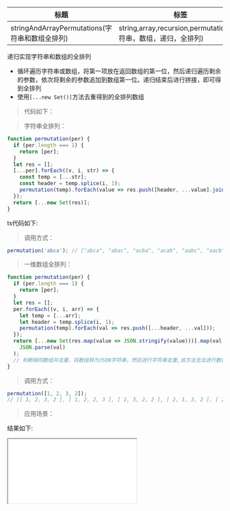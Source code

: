 | 标题                                           | 标签                                                            |
| ---------------------------------------------- | --------------------------------------------------------------- |
| stringAndArrayPermutations(字符串和数组全排列) | string,array,recursion,permutations(字符串，数组，递归，全排列) |

递归实现字符串和数组的全排列

- 循环遍历字符串或数组，将第一项放在返回数组的第一位，然后递归遍历剩余的参数，依次将剩余的参数追加到数组第一位。递归结束后进行拼接，即可得到全排列
- 使用`[...new Set()]`方法去重得到的全排列数组

> 代码如下：

> 字符串全排列：

```js
function permutation(per) {
  if (per.length === 1) {
    return [per];
  }
  let res = [];
  [...per].forEach((v, i, str) => {
    const temp = [...str];
    const header = temp.splice(i, 1);
    permutation(temp).forEach(value => res.push([header, ...value].join('')));
  });
  return [...new Set(res)];
}
```

ts代码如下:

<div class="code-editor" data-url="codes/javascript/ts/permutation.ts" data-language="typescript"></div>

> 调用方式：

```js
permutation('abca'); // ["abca", "abac", "acba", "acab", "aabc", "aacb", "baca", "baac", "bcaa", "caba", "caab", "cbaa"]
```

> 一维数组全排列：

```js
function permutation(per) {
  if (per.length === 1) {
    return [per];
  }
  let res = [];
  per.forEach((v, i, arr) => {
    let temp = [...arr];
    let header = temp.splice(i, 1);
    permutation(temp).forEach(val => res.push([...header, ...val]));
  });
  return [...new Set(res.map(value => JSON.stringify(value)))].map(val =>
    JSON.parse(val)
  );
  // 判断相同数组并去重，将数组转为JSON字符串，然后进行字符串去重,该方法无法进行数据类型判断，会将 1和'1'判断为相等，所以有相关数据的话不可以使用
}
```

> 调用方式：

```js
permutation([1, 2, 3, 2]);
// [[ 1, 2, 3, 2 ], [ 1, 2, 2, 3 ], [ 1, 3, 2, 2 ], [ 2, 1, 3, 2 ], [ 2, 1, 2, 3 ], [ 2, 3, 1, 2 ], [ 2, 3, 2, 1 ], [ 2, 2, 1, 3 ], [ 2, 2, 3, 1 ], [ 3, 1, 2, 2 ], [ 3, 2, 1, 2 ], [ 3, 2, 2, 1 ]]
```

> 应用场景：

<div class="code-editor" data-url="codes/javascript/html/permutation.html" data-language="html"></div>

结果如下:

<iframe src="codes/javascript/html/permutation.html"></iframe>
